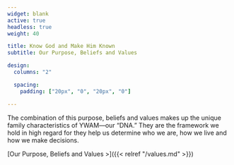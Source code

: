 ```yaml
---
widget: blank
active: true
headless: true
weight: 40

title: Know God and Make Him Known
subtitle: Our Purpose, Beliefs and Values

design:
  columns: "2"

  spacing:
    padding: ["20px", "0", "20px", "0"]

---
```


The combination of this purpose, beliefs and values makes up the unique family characteristics of YWAM—our “DNA.” They are the framework we hold in high regard for they help us determine who we are, how we live and how we make decisions.

[Our Purpose, Beliefs and Values >]({{< relref "/values.md" >}})
